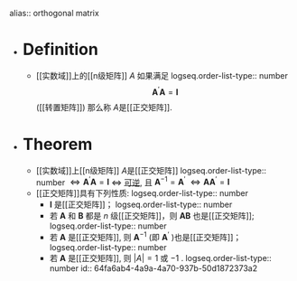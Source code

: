 alias:: orthogonal matrix

- # Definition
	- [[实数域]]上的[[n级矩阵]] $A$ 如果满足
	  logseq.order-list-type:: number
	  $$
	  \boldsymbol{A}^{\prime}\boldsymbol{A}=\boldsymbol{I}
	  $$
	  ([[转置矩阵]]) 那么称 $A$是[[正交矩阵]].
- # Theorem
	- [[实数域]]上[[n级矩阵]] $A$是[[正交矩阵]]
	  logseq.order-list-type:: number
	  $\Longleftrightarrow \boldsymbol{A}^{\prime}\boldsymbol{A}=\boldsymbol{I}$
	  $\Longleftrightarrow$ [可逆]([[可逆矩阵]]), 且 $\boldsymbol{A}^{-1}=\boldsymbol{A}^{\prime}$
	  $\Longleftrightarrow \boldsymbol{A}\boldsymbol{A}^{\prime}=\boldsymbol{I}$
	- [[正交矩阵]]具有下列性质:
	  logseq.order-list-type:: number
		- $\boldsymbol{I}$ 是[[正交矩阵]]；
		  logseq.order-list-type:: number
		- 若 $\boldsymbol{A}$ 和 $\boldsymbol{B}$ 都是 $n$ 级[[正交矩阵]]，则 $\boldsymbol{AB}$ 也是[[正交矩阵]];
		  logseq.order-list-type:: number
		- 若 $\boldsymbol{A}$ 是[[正交矩阵]], 则 $\boldsymbol{A}^{-1}$ (即 $\boldsymbol{A}^{\prime}$ )也是[[正交矩阵]]；
		  logseq.order-list-type:: number
		- 若 $\boldsymbol{A}$ 是[[正交矩阵]], 则 $|A|=1$ 或 $-1$ .
		  logseq.order-list-type:: number
		  id:: 64fa6ab4-4a9a-4a70-937b-50d1872373a2
